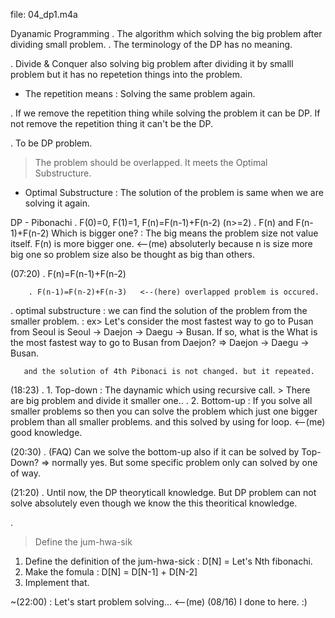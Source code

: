 file: 04_dp1.m4a


<Contents>
Dyanamic Programming
 . The algorithm which solving the big problem after dividing small problem.
 . The terminology of the DP has no meaning.

 . Divide & Conquer also solving big problem after dividing it by smalll problem   but it has no repetetion things into the problem.
   * The repetition means : Solving the same problem again.

 . If we remove the repetition thing while solving the problem it can be DP.
   If not remove the repetition thing it can't be the DP.
 

 . To be DP problem.
   > The problem should be overlapped.
   > It meets the Optimal Substructure.
   * Optimal Substructure : The solution of the problem is same when we are solving it again.


DP - Pibonachi
 . F(0)=0, F(1)=1, F(n)=F(n-1)+F(n-2) (n>=2)
 . F(n) and F(n-1)+F(n-2)
   Which is bigger one? : The big means the problem size not value itself.
   F(n) is more bigger one. <--(me) absoluterly because n is size more big one so problem size also be thought as big than others.

(07:20)
 . F(n)=F(n-1)+F(n-2)

        . F(n-1)=F(n-2)+F(n-3)   <--(here) overlapped problem is occured.
 . optimal substructure
   : we can find the solution of the problem from the smaller problem.
   : ex> Let's consider the most fastest way to go to Pusan from Seoul is
         Seoul -> Daejon -> Daegu -> Busan.
	 If so, what is the What is the most fastest way to go to Busan from Daejon?   => Daejon -> Daegu -> Busan.

       and the solution of 4th Pibonaci is not changed. but it repeated.




(18:23)
 . 1. Top-down : The daynamic which using recursive call.
      > There are big problem and divide it smaller one..
 . 2. Bottom-up : If you solve all smaller problems so then you can solve the problem which just one bigger problem than all smaller problems.
      and this solved by using for loop. <--(me) good knowledge.

(20:30)
 . (FAQ) Can we solve the bottom-up also if it can be solved by Top-Down?
         => normally yes.
	    But some specific problem only can solved by one of way.

(21:20)
 . Until now, the DP theoryticall knowledge.
   But DP problem can not solve absolutely even though we know the this theoritical knowledge.

 . <How to solve the DP problem>
   > Define the jum-hwa-sik
   1) Define the definition of the jum-hwa-sick
      : D[N] = Let's Nth fibonachi.
   2) Make the fomula
      : D[N] = D[N-1] + D[N-2]
   3) Implement that.

~(22:00) : Let's start problem solving...  <--(me) (08/16) I done to here. :)











